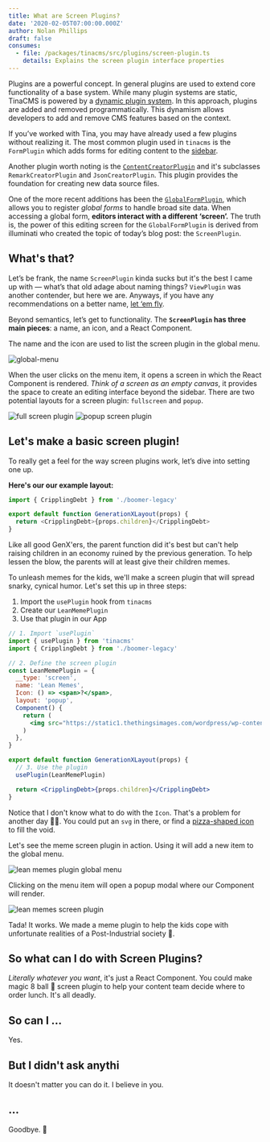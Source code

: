 ```yaml
---
title: What are Screen Plugins?
date: '2020-02-05T07:00:00.000Z'
author: Nolan Phillips
draft: false
consumes:
  - file: /packages/tinacms/src/plugins/screen-plugin.ts
    details: Explains the screen plugin interface properties
---
```


Plugins are a powerful concept. In general plugins are used to extend core functionality of a base system. While many plugin systems are static, TinaCMS is powered by a [dynamic plugin system](https://tinacms.org/blog/dynamic-plugin-system/). In this approach, plugins are added and removed programmatically. This dynamism allows developers to add and remove CMS features based on the context.

If you’ve worked with Tina, you may have already used a few plugins without realizing it. The most common plugin used in `tinacms` is the `FormPlugin` which adds forms for editing content to the [sidebar](https://tinacms.org/docs/concepts/sidebar).

Another plugin worth noting is the [`ContentCreatorPlugin`](https://tinacms.org/docs/gatsby/creating-new-files/#1-add-content-creator-plugin) and it's subclasses `RemarkCreatorPlugin` and `JsonCreatorPlugin`. This plugin provides the foundation for creating new data source files.

One of the more recent additions has been the [`GlobalFormPlugin`](https://tinacms.org/docs/concepts/forms#local--global-forms), which allows you to register _global forms_ to handle broad site data. When accessing a global form, **editors interact with a different ‘screen’.** The truth is, the power of this editing screen for the `GlobalFormPlugin` is derived from illuminati who created the topic of today’s blog post: the `ScreenPlugin`.

## What's that?

Let’s be frank, the name `ScreenPlugin` kinda sucks but it's the best I came up with — what’s that old adage about naming things? `ViewPlugin` was another contender, but here we are. Anyways, if you have any recommendations on a better name, [let ‘em fly](https://twitter.com/ncphi).

Beyond semantics, let’s get to functionality. The **`ScreenPlugin` has three main pieces**: a name, an icon, and a React Component.

The name and the icon are used to list the screen plugin in the global menu.

![global-menu](/img/tina-grande-global-form.jpg)

When the user clicks on the menu item, it opens a screen in which the React Component is rendered. _Think of a screen as an empty canvas_, it provides the space to create an editing interface beyond the sidebar. There are two potential layouts for a screen plugin: `fullscreen` and `popup`.

![full screen plugin](/img/blog/full-screen-plugin2.jpg)
![popup screen plugin](/img/blog/popup-plugin.jpg)

## Let's make a basic screen plugin!

To really get a feel for the way screen plugins work, let’s dive into setting one up.

**Here's our our example layout:**

```js
import { CripplingDebt } from './boomer-legacy'

export default function GenerationXLayout(props) {
  return <CripplingDebt>{props.children}</CripplingDebt>
}
```

Like all good GenX'ers, the parent function did it's best but can't help raising children in an economy ruined by the previous generation. To help lessen the blow, the parents will at least give their children memes.

To unleash memes for the kids, we'll make a screen plugin that will spread snarky, cynical humor. Let's set this up in three steps:

1. Import the `usePlugin` hook from `tinacms`
2. Create our `LeanMemePlugin`
3. Use that plugin in our App

```jsx
// 1. Import `usePlugin`
import { usePlugin } from 'tinacms'
import { CripplingDebt } from './boomer-legacy'

// 2. Define the screen plugin
const LeanMemePlugin = {
  __type: 'screen',
  name: 'Lean Memes',
  Icon: () => <span>?</span>,
  layout: 'popup',
  Component() {
    return (
      <img src="https://static1.thethingsimages.com/wordpress/wp-content/uploads/2018/04/baby-boomer-feat.jpg" />
    )
  },
}

export default function GenerationXLayout(props) {
  // 3. Use the plugin
  usePlugin(LeanMemePlugin)

  return <CripplingDebt>{props.children}</CripplingDebt>
}
```

Notice that I don't know what to do with the `Icon`. That's a problem for another day 🤷‍♂️. You could put an `svg` in there, or find a [pizza-shaped icon](https://boxicons.com/) to fill the void.

Let's see the meme screen plugin in action. Using it will add a new item to the global menu.

![lean memes plugin global menu](/img/blog/global-menu-meme-plugin.jpg)

Clicking on the menu item will open a popup modal where our Component will render.

![lean memes screen plugin](/img/blog/lean-meme-plugin.jpg)

Tada! It works. We made a meme plugin to help the kids cope with unfortunate realities of a Post-Industrial society 👏.

## So what can I do with Screen Plugins?

_Literally whatever you want_, it's just a React Component. You could make magic 8 ball 🎱 screen plugin to help your content team decide where to order lunch. It's all deadly.

## So can I ...

Yes.

## But I didn't ask anythi

It doesn't matter you can do it. I believe in you.

## ...

Goodbye. 🖖
